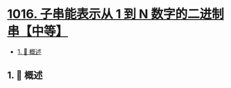 # [1016. 子串能表示从 1 到 N 数字的二进制串【中等】](https://github.com/Tdahuyou/TNotes.leetcode/tree/main/notes/1016.%20%E5%AD%90%E4%B8%B2%E8%83%BD%E8%A1%A8%E7%A4%BA%E4%BB%8E%201%20%E5%88%B0%20N%20%E6%95%B0%E5%AD%97%E7%9A%84%E4%BA%8C%E8%BF%9B%E5%88%B6%E4%B8%B2%E3%80%90%E4%B8%AD%E7%AD%89%E3%80%91)

<!-- region:toc -->

- [1. 📝 概述](#1--概述)

<!-- endregion:toc -->

## 1. 📝 概述
